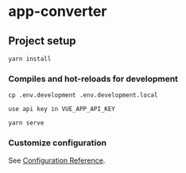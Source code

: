 # app-converter

## Project setup

```
yarn install
```

### Compiles and hot-reloads for development

```
cp .env.development .env.development.local

use api key in VUE_APP_API_KEY

yarn serve
```

### Customize configuration

See [Configuration Reference](https://cli.vuejs.org/config/).
